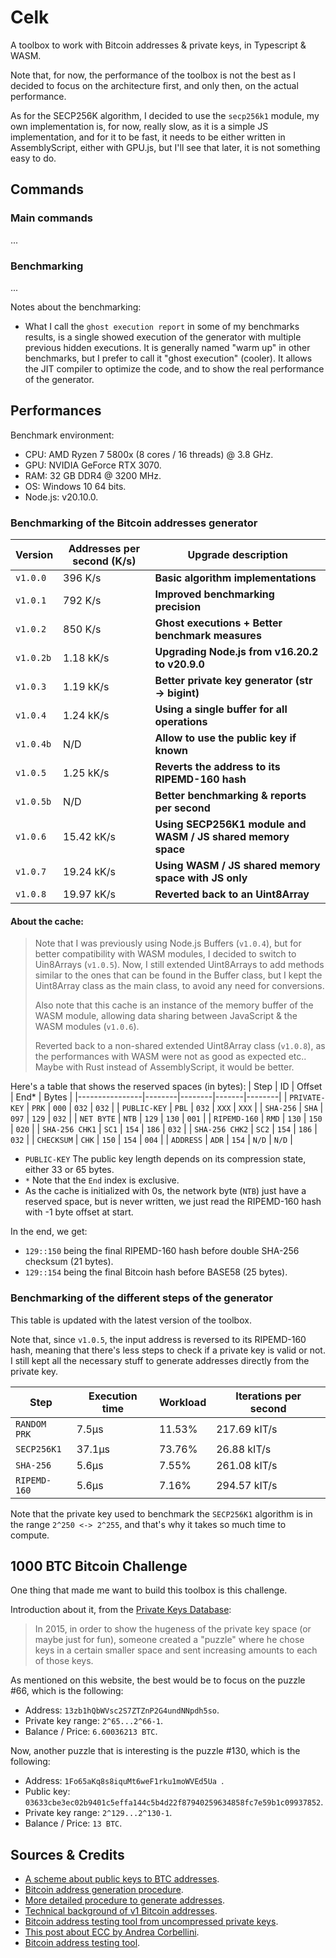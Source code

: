 # Celk
A toolbox to work with Bitcoin addresses & private keys, in Typescript & WASM.

Note that, for now, the performance of the toolbox is not the best as I decided to focus on the architecture first,
and only then, on the actual performance.

As for the SECP256K algorithm, I decided to use the `secp256k1` module, my own implementation is, for now,
really slow, as it is a simple JS implementation, and for it to be fast, it needs to be either written in AssemblyScript,
either with GPU.js, but I'll see that later, it is not something easy to do.

Commands
--------
### Main commands
...

### Benchmarking
...

Notes about the benchmarking:
- What I call the `ghost execution report` in some of my benchmarks results,
  is a single showed execution of the generator with multiple previous hidden executions.
  It is generally named "warm up" in other benchmarks, but I prefer to call it "ghost execution" (cooler).
  It allows the JIT compiler to optimize the code, and to show the real performance of the generator.

Performances
------------
Benchmark environment:
- CPU: AMD Ryzen 7 5800x (8 cores / 16 threads) @ 3.8 GHz.
- GPU: NVIDIA GeForce RTX 3070.
- RAM: 32 GB DDR4 @ 3200 MHz.
- OS: Windows 10 64 bits.
- Node.js: v20.10.0.

### Benchmarking of the Bitcoin addresses generator
| Version     | Addresses per second (K/s) | Upgrade description                                          |
|-------------|----------------------------|--------------------------------------------------------------|
| `v1.0.0`    | 396 K/s                    | **Basic algorithm implementations**                          |
| `v1.0.1`    | 792 K/s                    | **Improved benchmarking precision**                          |
| `v1.0.2`    | 850 K/s                    | **Ghost executions + Better benchmark measures**             |
| `v1.0.2b`   | 1.18 kK/s                  | **Upgrading Node.js from v16.20.2 to v20.9.0**               |
| `v1.0.3`    | 1.19 kK/s                  | **Better private key generator (str -> bigint)**             |
| `v1.0.4`    | 1.24 kK/s                  | **Using a single buffer for all operations**                 |
| `v1.0.4b`   | N/D                        | **Allow to use the public key if known**                     |
| `v1.0.5`    | 1.25 kK/s                  | **Reverts the address to its RIPEMD-160 hash**               |
| `v1.0.5b`   | N/D                        | **Better benchmarking & reports per second**                 |
| `v1.0.6`    | 15.42 kK/s                 | **Using SECP256K1 module and WASM / JS shared memory space** |
| `v1.0.7`    | 19.24 kK/s                 | **Using WASM / JS shared memory space with JS only**         |
| `v1.0.8`    | 19.97 kK/s                 | **Reverted back to an Uint8Array**                           |

#### About the cache:
> Note that I was previously using Node.js Buffers (`v1.0.4`), but for better compatibility with WASM modules,
> I decided to switch to Uin8Arrays (`v1.0.5`).
> Now, I still extended Uint8Arrays to add methods similar to the ones that can be found in the Buffer class,
> but I kept the Uint8Array class as the main class, to avoid any need for conversions.
>
> Also note that this cache is an instance of the memory buffer of the WASM module, allowing
> data sharing between JavaScript & the WASM modules (`v1.0.6`).
>
> Reverted back to a non-shared extended Uint8Array class (`v1.0.8`), as the performances with WASM
> were not as good as expected etc.. Maybe with Rust instead of AssemblyScript, it would be better.

Here's a table that shows the reserved spaces (in bytes):
| Step           | ID     | Offset | End*  | Bytes  |
|----------------|--------|--------|-------|--------|
| `PRIVATE-KEY`  | `PRK`  | `000`  | `032` | `032`  |
| `PUBLIC-KEY`   | `PBL`  | `032`  | `XXX` | `XXX`  |
| `SHA-256`      | `SHA`  | `097`  | `129` | `032`  |
| `NET BYTE`     | `NTB`  | `129`  | `130` | `001`  |
| `RIPEMD-160`   | `RMD`  | `130`  | `150` | `020`  |
| `SHA-256 CHK1` | `SC1`  | `154`  | `186` | `032`  |
| `SHA-256 CHK2` | `SC2`  | `154`  | `186` | `032`  |
| `CHECKSUM`     | `CHK`  | `150`  | `154` | `004`  |
| `ADDRESS`      | `ADR`  | `154`  | `N/D` | `N/D`  |

- `PUBLIC-KEY` The public key length depends on its compression state, either 33 or 65 bytes.
- `*` Note that the `End` index is exclusive.
- As the cache is initialized with 0s, the network byte (`NTB`) just have a reserved space,
  but is never written, we just read the RIPEMD-160 hash with -1 byte offset at start.

In the end, we get:
- `129::150` being the final RIPEMD-160 hash before double SHA-256 checksum (21 bytes).
- `129::154` being the final Bitcoin hash before BASE58 (25 bytes).

### Benchmarking of the different steps of the generator
This table is updated with the latest version of the toolbox.

Note that, since `v1.0.5`, the input address is reversed to its RIPEMD-160 hash,
meaning that there's less steps to check if a private key is valid or not. I still
kept all the necessary stuff to generate addresses directly from the private key.

| Step           | Execution time | Workload | Iterations per second |
|----------------|----------------|----------|-----------------------|
| `RANDOM PRK`   | 7.5µs          | 11.53%   | 217.69 kIT/s          |
| `SECP256K1`    | 37.1µs         | 73.76%   | 26.88 kIT/s           |
| `SHA-256`      | 5.6µs          | 7.55%    | 261.08 kIT/s          |
| `RIPEMD-160`   | 5.6µs          | 7.16%    | 294.57 kIT/s          |

Note that the private key used to benchmark the `SECP256K1` algorithm is in the range `2^250 <-> 2^255`,
and that's why it takes so much time to compute.

1000 BTC Bitcoin Challenge
--------------------------
One thing that made me want to build this toolbox is this challenge.

Introduction about it, from the [Private Keys Database](https://privatekeys.pw/puzzles/bitcoin-puzzle-tx):
> In 2015, in order to show the hugeness of the private key space (or maybe just for fun), someone created a "puzzle" where he chose keys in a certain smaller space and sent increasing amounts to each of those keys.

As mentioned on this website, the best would be to focus on the puzzle #66, which is the following:
- Address: `13zb1hQbWVsc2S7ZTZnP2G4undNNpdh5so`.
- Private key range: `2^65...2^66-1`.
- Balance / Price: `6.60036213 BTC`.

Now, another puzzle that is interesting is the puzzle #130, which is the following:
- Address: `1Fo65aKq8s8iquMt6weF1rku1moWVEd5Ua `.
- Public key: `03633cbe3ec02b9401c5effa144c5b4d22f87940259634858fc7e59b1c09937852`.
- Private key range: `2^129...2^130-1`.
- Balance / Price: `13 BTC`.

Sources & Credits
-----------------
- [A scheme about public keys to BTC addresses](https://en.bitcoin.it/w/images/en/9/9b/PubKeyToAddr.png).
- [Bitcoin address generation procedure](https://www.crypto-lyon.fr/how-to-get-an-address-from-a-private-key-on-bitcoin.html).
- [More detailed procedure to generate addresses](https://www.oreilly.com/library/view/mastering-bitcoin-2nd/9781491954379/ch04.html).
- [Technical background of v1 Bitcoin addresses](https://en.bitcoin.it/wiki/Technical_background_of_version_1_Bitcoin_addresses).
- [Bitcoin address testing tool from uncompressed private keys](https://gobittest.appspot.com/Address).
- [This post about ECC by Andrea Corbellini](https://andrea.corbellini.name/2015/05/17/elliptic-curve-cryptography-a-gentle-introduction/?ref=hackernoon.com).
- [Bitcoin address testing tool](https://www.rfctools.com/bitcoin-address-test-tool/).